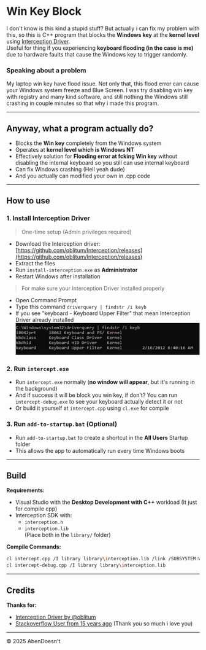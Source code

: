 # Win Key Block

I don't know is this kind a stupid stuff? But actually i can fix my problem with this, so this is C++ program that blocks the **Windows key** at the **kernel level** using [Interception Driver](https://github.com/oblitum/Interception).  
Useful for thing if you experiencing **keyboard flooding (in the case is me)** due to hardware faults that cause the Windows key to trigger randomly. 

### Speaking about a problem
My laptop win key have flood issue. Not only that, this flood error can cause your Windows system freeze and Blue Screen.
I was try disabling win key with registry and many kind software, and still nothing the Windows still crashing in couple minutes so that why i made this program.

---

## Anyway, what a program actually do?

- Blocks the **Win key** completely from the Windows system
- Operates at **kernel level which is Windows NT**
- Effectively solution for **Flooding error at fcking Win key** without disabling the internal keyboard so you still can use internal keyboard
- Can fix Windows crashing (Hell yeah dude) 
- And you actually can modified your own in .cpp code

---

## How to use

### 1. Install Interception Driver  
> One-time setup (Admin privileges required)
  - Download the Interception driver: [https://github.com/oblitum/Interception/releases](https://github.com/oblitum/Interception/releases)
  - Extract the files  
  - Run `install-interception.exe` as **Administrator**  
  - Restart Windows after installation

> For make sure your Interception Driver installed properly
  - Open Command Prompt
  - Type this command `driverquery | findstr /i keyb`
  - If you see "keyboard - Keyboard Upper Filter" that mean Interception Driver already installed
![Preview](https://raw.githubusercontent.com/hybridrev/win-key-block/refs/heads/main/img/Screenshot%202025-07-25%20202605.jpg)

### 2. Run `intercept.exe`

- Run `intercept.exe` normally (**no window will appear**, but it's running in the background)
- And if success it will be block you win key, if don't? You can run `intercept-debug.exe` to see your keyboard actually detect it or not
- Or build it yourself at `intercept.cpp` using `cl.exe` for compile

### 3. Run `add-to-startup.bat` (Optional)

- Run `add-to-startup.bat` to create a shortcut in the **All Users** Startup folder  
- This allows the app to automatically run every time Windows boots

---

## Build

**Requirements:**
- Visual Studio with the **Desktop Development with C++** workload (It just for compile cpp)
- Interception SDK with:
  - `interception.h`
  - `interception.lib`  
  (Place both in the `library/` folder)

**Compile Commands:**

```bash
cl intercept.cpp /I library library\interception.lib /link /SUBSYSTEM:WINDOWS
cl intercept-debug.cpp /I library library\interception.lib
```

---

## Credits
**Thanks for:**
  - [Interception Driver by @oblitum](https://github.com/oblitum/Interception)
  - [Stackoverflow User from 15 years ago](https://stackoverflow.com/questions/3270434/how-do-i-intercept-windows-key-under-windows-7/8844117#8844117) (Thank you so much i love you) 

---
© 2025 AbenDoesn't
